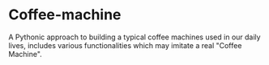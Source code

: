 # Coffee-machine
A Pythonic approach to building a typical coffee machines used in our daily lives, includes various functionalities which may imitate a real "Coffee Machine".
